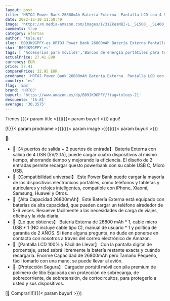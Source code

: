 ```yaml
---
layout: post
title: 'HRTOJ Power Bank 26800mAh Batería Externa  Pantalla LCD con 4 Salida y 2 Entrada Cargador Portátil Móvil  USB C Cargar Bateria Portatil Compatible con iPhone Xiaomi iPad Tabletas y más [2022 Versión]'
date: 2022-12-10 11:50:49
image: 'https://m.media-amazon.com/images/I/31ZkesMBI-L._SL500_._SL400_.jpg'
comments: true
category: ofertas
author: 'tole.es'
slug: 'B09JK9GPFY-es HRTOJ Power Bank 26800mAh Batería Externa Pantalla LCD con...'
sku: 'B09JK9GPFY-es'
tags: [ 'Accesorios para móviles','Bancos de energía portátiles para teléfonos móviles','Cargadores para móviles','Comunicación móvil y accesorios','Electrónica','hrtoj','ipad','iphone','🇪🇸', ]
actualPrice: 27.41 EUR
currency: EUR
price: 27.41
comparePrice: 32.95 EUR
prodname: 'HRTOJ Power Bank 26800mAh Batería Externa  Pantalla LCD con 4 Salida y 2 Entrada Cargador Portátil Móvil  USB C Cargar Bateria Portatil Compatible con iPhone Xiaomi iPad Tabletas y más [2022 Versión]'
country: 'es'
flag: '🇪🇸'
brand: 'HRTOJ'
buyurl: 'https://www.amazon.es/dp/B09JK9GPFY/?tag=tolees-21'
descuento: '16.81'
average: '30.3575'
---
```


Tienes [{{< param title >}}]({{< param buyurl >}}) aqui!

[![{{< param prodname >}}]({{< param image >}})]({{< param buyurl >}})

🔎:

- 🔋【4 puertos de salida + 2 puertos de entrada】 Bateria Externa con salida de 4 USB (5V/2.1A), puede cargar cuatro dispositivos al mismo tiempo, ahorrando tiempo y mejorando la eficiencia. El diseño de 2 entradas permite recargar questo powerbank con su cable USB C, Micro USB.
- 🔋【Compatibilidad universal】 Este Power Bank puede cargar la mayoría de los dispositivos electrónicos portátiles, como teléfonos y tabletas y auriculares y relojes inteligentes, compatible con iPhone, Xiaomi, Samsung, Huawei y Otros.
- 🔋【Alta Capacidad 26800mAh】 Este Batería Externa está equipado con baterías de alta capacidad, que pueden cargar un teléfono alrededor de 5-6 veces. Resuelve fácilmente a las necesidades de carga de viajes, oficina y la vida diaria.
- 🔋【Lo que obtienes】 Batería Externa de 26800 mAh * 1, cable micro USB * 1 (NO incluye cable tipo C), manual de usuario * 1 y política de garantía de 2 AÑOS. Si tiene alguna pregunta, no dude en ponerse en contacto con nosotros a través del correo electrónico de Amazon.
- 🔋【Pantalla LCD 100% y Fácil de Llevar】 Con la pantalla digital de porcentaje, usted sabrá libremente la batería restante exacta y cuándo recargarla. Enorme Capacidad de 26800mAh pero Tamaño Pequeño, fácil tomarlo con una mano, se puede llevar al avión.
- 🔋【Protección Segura】 Cargador portátil móvil con pila premium de polímero de litio Equipada con protección de sobrecarga, de sobrecorriente, de sobretensión, de cortocircuitos, para protegerlo a usted y sus dispositivos.

[🛒 Comprar!!!]({{< param buyurl >}})
